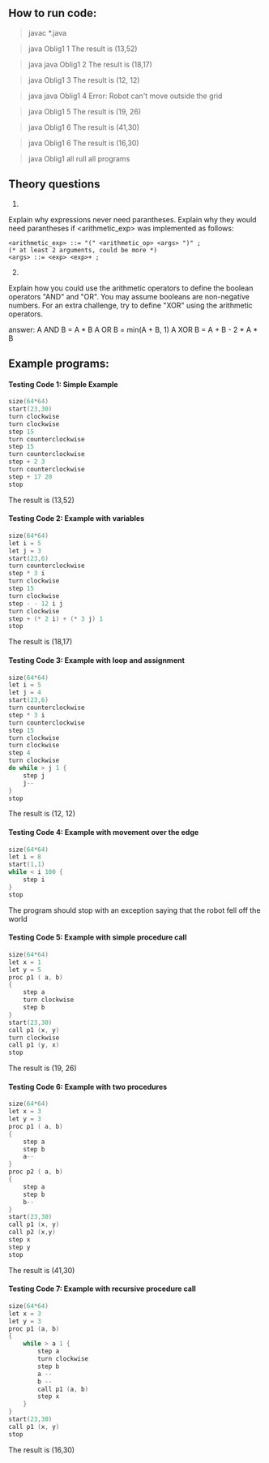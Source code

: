 ## How to run code:
> javac *.java

> java Oblig1 1
The result is (13,52)

> java java Oblig1 2
The result is (18,17)

> java Oblig1 3
The result is (12, 12)

> java java Oblig1 4
Error: Robot can't move outside the grid

> java Oblig1 5
The result is (19, 26)

> java Oblig1 6
The result is (41,30)

> java Oblig1 6
The result is (16,30)

>java Oblig1 all
rull all programs


## Theory questions

1)
Explain why expressions never need parantheses. Explain why they would need parantheses if <arithmetic_exp> was implemented as follows:
```ebnf
<arithmetic_exp> ::= "(" <arithmetic_op> <args> ")" ;
(* at least 2 arguments, could be more *)
<args> ::= <exp> <exp>+ ;
```

2)
Explain how you could use the arithmetic operators to define the boolean operators "AND" and "OR". You may assume booleans are non-negative numbers.
For an extra challenge, try to define "XOR" using the arithmetic operators. 

answer:
A AND B = A * B
A OR B = min(A + B, 1)
A XOR B = A + B - 2 * A * B



## Example programs:

#### Testing Code 1: Simple Example

```c
size(64*64)
start(23,30)
turn clockwise
turn clockwise
step 15
turn counterclockwise
step 15
turn counterclockwise
step + 2 3
turn counterclockwise
step + 17 20
stop
```

The result is (13,52)

#### Testing Code 2: Example with variables

```c
size(64*64)
let i = 5
let j = 3
start(23,6)
turn counterclockwise
step * 3 i
turn clockwise
step 15       
turn clockwise
step - - 12 i j      
turn clockwise
step + (* 2 i) + (* 3 j) 1
stop
```
The result is (18,17)

#### Testing Code 3: Example with loop and assignment
```c
size(64*64)
let i = 5
let j = 4
start(23,6)
turn counterclockwise
step * 3 i
turn counterclockwise
step 15
turn clockwise
turn clockwise
step 4
turn clockwise
do while > j 1 {
    step j
    j--
} 
stop
```

The result is (12, 12)

#### Testing Code 4: Example with movement over the edge

```c
size(64*64)
let i = 8
start(1,1)
while < i 100 {
    step i
} 
stop
```

The program should stop with an exception saying that the robot fell off the world

#### Testing Code 5: Example with simple procedure call
```c
size(64*64)
let x = 1
let y = 5
proc p1 ( a, b) 
{
    step a
    turn clockwise
    step b
}
start(23,30)
call p1 (x, y)
turn clockwise
call p1 (y, x)
stop
```

The result is (19, 26)

#### Testing Code 6: Example with two procedures
```c
size(64*64)
let x = 3
let y = 3
proc p1 ( a, b) 
{
    step a
    step b
    a--
}
proc p2 ( a, b) 
{
    step a
    step b
    b--
}
start(23,30)
call p1 (x, y)
call p2 (x,y)
step x
step y
stop
```
The result is (41,30)


#### Testing Code 7: Example with recursive procedure call
```c
size(64*64)
let x = 3
let y = 3
proc p1 (a, b) 
{
    while > a 1 {
        step a
        turn clockwise
        step b  
        a --
        b --
        call p1 (a, b)
        step x
    } 
}
start(23,30)
call p1 (x, y)
stop
```
The result is (16,30)




